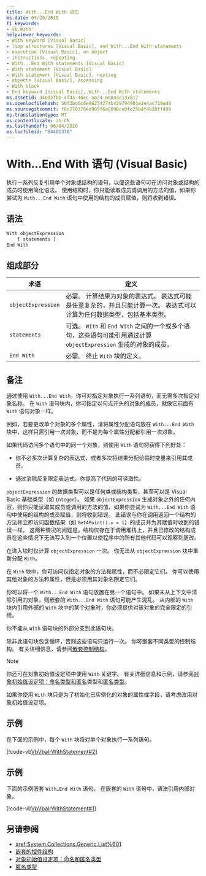 ```yaml
---
title: With...End With 语句
ms.date: 07/20/2015
f1_keywords:
- vb.With
helpviewer_keywords:
- With keyword [Visual Basic]
- loop structures [Visual Basic], and With...End With statements
- execution [Visual Basic], on object
- instructions, repeating
- With...End With statements [Visual Basic]
- With statement [Visual Basic]
- With statement [Visual Basic], nesting
- objects [Visual Basic], accessing
- With block
- End keyword [Visual Basic], With...End With statements
ms.assetid: 340d5fbb-4f43-48ec-a024-80843c137817
ms.openlocfilehash: 50f3bd0c6e96254274b429794901e2e4ac719ad0
ms.sourcegitcommit: f8c270376ed905f6a8896ce0fe25b4f4b38ff498
ms.translationtype: MT
ms.contentlocale: zh-CN
ms.lasthandoff: 06/04/2020
ms.locfileid: "84401376"
---
```

# <a name="withend-with-statement-visual-basic"></a>With...End With 语句 (Visual Basic)

执行一系列反复引用单个对象或结构的语句，以便这些语句可在访问对象或结构的成员时使用简化语法。  使用结构时，你只能读取成员或调用的方法的值，如果你尝试为 `With...End With` 语句中使用的结构的成员赋值，则将收到错误。

## <a name="syntax"></a>语法

```vb
With objectExpression
    [ statements ]
End With
```

## <a name="parts"></a>组成部分

|术语|定义|
|---|---|
|`objectExpression`|必需。 计算结果为对象的表达式。 表达式可能是任意复杂的，并且只能计算一次。 表达式可以计算为任何数据类型，包括基本类型。|
|`statements`|可选。 `With` 和 `End With` 之间的一个或多个语句，这些语句可能引用通过计算 `objectExpression` 生成的对象的成员。|
|`End With`|必需。 终止 `With` 块的定义。|

## <a name="remarks"></a>备注

通过使用 `With...End With`，你可对指定对象执行一系列语句，而无需多次指定对象名称。 在 `With` 语句块内，你可指定以句点开头的对象的成员，就像它前面有 `With` 语句对象一样。

例如，若要更改单个对象的多个属性，请将属性分配语句放在 `With...End With` 块中，这样只需引用一次对象，而不是为每个属性分配都引用一次对象。

如果代码访问多个语句中的同一个对象，则使用 `With` 语句将获得下列好处：

- 你不必多次计算复杂的表达式，或者多次将结果分配给临时变量来引用其成员。

- 通过消除反复限定表达式，你提高了代码的可读取性。

`objectExpression` 的数据类型可以是任何类或结构类型，甚至可以是 Visual Basic 基础类型（如 `Integer`）。  如果 `objectExpression` 生成对象之外的任何内容，则你只能读取其成员或调用的方法的值，如果你尝试为 `With...End With` 语句中使用的结构的成员赋值，则将收到错误。  此错误与你在调用返回一个结构的方法并立即访问函数结果（如 `GetAPoint().x = 1`）的成员并为其赋值时收到的错误一样。  这两种情况的问题是，结构仅存在于调用堆栈上，并且已修改的结构成员在这些情况下无法写入到一个位置以使程序中的所有其他代码可以观察到更改。

在进入块时仅计算 `objectExpression` 一次。 你无法从 `objectExpression` 块中重新分配 `With`。

在 `With` 块中，你可访问仅指定对象的方法和属性，而不必限定它们。 你可以使用其他对象的方法和属性，但是必须用其对象名限定它们。

你可以将一个 `With...End With` 语句放置在另一个语句中。 如果未从上下文中清除引用的对象，则嵌套的 `With...End With` 语句可能产生混乱。 从内部的 `With` 块内引用外部的 `With` 块中的某个对象时，你必须提供对该对象的完全限定的引用。

你不能从 `With` 语句块的外部分支到此语句块。

除非此语句块包含循环，否则这些语句只运行一次。 你可嵌套不同类型的控制结构。 有关详细信息，请参阅[嵌套控制结构](../../programming-guide/language-features/control-flow/nested-control-structures.md)。

> [!NOTE]
> 你还可在对象初始值设定项中使用 `With` 关键字。 有关详细信息和示例，请参阅[对象初始值设定项：命名类型和匿名](../../programming-guide/language-features/objects-and-classes/object-initializers-named-and-anonymous-types.md)类型和[匿名类型](../../programming-guide/language-features/objects-and-classes/anonymous-types.md)。
>
> 如果你使用 `With` 块只是为了初始化已实例化的对象的属性或字段，请考虑改用对象初始值设定项。

## <a name="example"></a>示例

在下面的示例中，每个 `With` 块将对单个对象执行一系列语句。

[!code-vb[VbVbalrWithStatement#2](~/samples/snippets/visualbasic/VS_Snippets_VBCSharp/vbvbalrwithstatement/vb/mainwindow.xaml.vb#2)]

## <a name="example"></a>示例

下面的示例嵌套 `With…End With` 语句。 在嵌套的 `With` 语句中，语法引用内部对象。

[!code-vb[VbVbalrWithStatement#1](~/samples/snippets/visualbasic/VS_Snippets_VBCSharp/vbvbalrwithstatement/vb/mainwindow.xaml.vb#1)]

## <a name="see-also"></a>另请参阅

- <xref:System.Collections.Generic.List%601>
- [嵌套的控件结构](../../programming-guide/language-features/control-flow/nested-control-structures.md)
- [对象初始值设定项：命名和匿名类型](../../programming-guide/language-features/objects-and-classes/object-initializers-named-and-anonymous-types.md)
- [匿名类型](../../programming-guide/language-features/objects-and-classes/anonymous-types.md)
